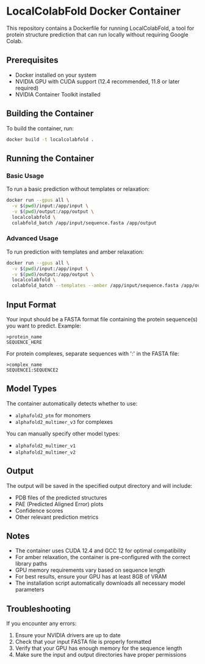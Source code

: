 # LocalColabFold Docker Container

This repository contains a Dockerfile for running LocalColabFold, a tool for protein structure prediction that can run locally without requiring Google Colab.

## Prerequisites

- Docker installed on your system
- NVIDIA GPU with CUDA support (12.4 recommended, 11.8 or later required)
- NVIDIA Container Toolkit installed

## Building the Container

To build the container, run:

```bash
docker build -t localcolabfold .
```

## Running the Container

### Basic Usage
To run a basic prediction without templates or relaxation:

```bash
docker run --gpus all \
  -v $(pwd)/input:/app/input \
  -v $(pwd)/output:/app/output \
  localcolabfold \
  colabfold_batch /app/input/sequence.fasta /app/output
```

### Advanced Usage
To run prediction with templates and amber relaxation:

```bash
docker run --gpus all \
  -v $(pwd)/input:/app/input \
  -v $(pwd)/output:/app/output \
  localcolabfold \
  colabfold_batch --templates --amber /app/input/sequence.fasta /app/output
```

## Input Format

Your input should be a FASTA format file containing the protein sequence(s) you want to predict. Example:

```
>protein_name
SEQUENCE_HERE
```

For protein complexes, separate sequences with ':' in the FASTA file:
```
>complex_name
SEQUENCE1:SEQUENCE2
```

## Model Types

The container automatically detects whether to use:
- `alphafold2_ptm` for monomers
- `alphafold2_multimer_v3` for complexes

You can manually specify other model types:
- `alphafold2_multimer_v1`
- `alphafold2_multimer_v2`

## Output

The output will be saved in the specified output directory and will include:
- PDB files of the predicted structures
- PAE (Predicted Aligned Error) plots
- Confidence scores
- Other relevant prediction metrics

## Notes

- The container uses CUDA 12.4 and GCC 12 for optimal compatibility
- For amber relaxation, the container is pre-configured with the correct library paths
- GPU memory requirements vary based on sequence length
- For best results, ensure your GPU has at least 8GB of VRAM
- The installation script automatically downloads all necessary model parameters

## Troubleshooting

If you encounter any errors:
1. Ensure your NVIDIA drivers are up to date
2. Check that your input FASTA file is properly formatted
3. Verify that your GPU has enough memory for the sequence length
4. Make sure the input and output directories have proper permissions 